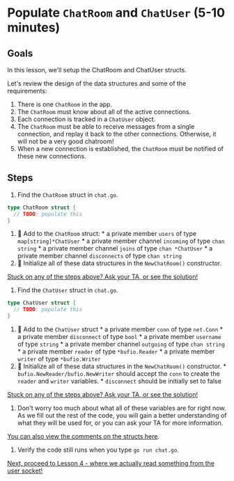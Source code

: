 # Populate `ChatRoom` and `ChatUser` (5-10 minutes)

## Goals

In this lesson, we'll setup the ChatRoom and ChatUser structs. 

Let's review the design of the data structures and some of the requirements:

  1. There is one `ChatRoom` in the app.
  1. The `ChatRoom` must know about all of the active connections.
  1. Each connection is tracked in a `ChatUser` object.
  1. The `ChatRoom` must be able to receive messages from a single connection,
  and replay it back to the other connections.  Otherwise, it will not be a very
  good chatroom!
  1. When a new connection is established, the `ChatRoom` must be notified
  of these new connections.

## Steps

1. Find the `ChatRoom` struct in `chat.go`.

  ```go
  type ChatRoom struct {
    // TODO: populate this   
  }
  ```
  
  1. :star2: Add to the `ChatRoom` struct:
    * a private member `users` of type `map[string]*ChatUser`
    * a private member channel `incoming` of type `chan string`
    * a private member channel `joins` of type `chan *ChatUser`
    * a private member channel `disconnects` of type `chan string`
  1. :star2: Initialize all of these data structures in the `NewChatRoom()` constructor.

  [Stuck on any of the steps above? Ask your TA, or see the solution!](code/03-data-structures/chat.go)

1. Find the `ChatUser` struct in `chat.go`.

  ```go
  type ChatUser struct {
    // TODO: populate this   
  }
  ```
  
  1. :star2: Add to the `ChatUser` struct
    * a private member `conn` of type `net.Conn` 
    * a private member `disconnect` of type `bool` 
    * a private member `username` of type `string` 
    * a private member channel `outgoing` of type `chan string` 
    * a private member `reader` of type `*bufio.Reader` 
    * a private member `writer` of type `*bufio.Writer` 
  1. :star2: Initialize all of these data structures in the `NewChatRoom()` constructor.
    * `bufio.NewReader/bufio.NewWriter` should accept the `conn` to create the `reader`
    and `writer` variables.
    * `disconnect` should be initially set to false

  [Stuck on any of the steps above? Ask your TA, or see the solution!](code/03-data-structures/chat.go)

1. Don't worry too much about what all of these variables are for right now.
As we fill out the rest of the code, you will gain a better understanding of what they will be used for, or you can ask your TA for more information.

  [You can also view the comments on the structs here](code/03-data-structures/chat.go).

1. Verify the code still runs when you type `go run chat.go`.

[Next, proceed to Lesson 4 - where we actually read something from the user socket!](04-login.md)
